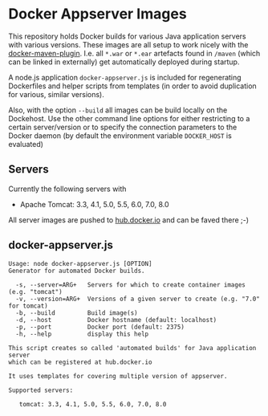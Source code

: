 # Docker Appserver Images

This repository holds Docker builds for various Java application servers with various versions. 
These images are all setup to work nicely with the [docker-maven-plugin](https://github.com/rhuss/docker-maven-plugin).
I.e. all `*.war` or `*.ear` artefacts found in `/maven` (which can be linked in externally) get automatically deployed
during startup.

A node.js application `docker-appserver.js` is included for regenerating Dockerfiles and helper scripts from templates (in 
order to avoid duplication for various, similar versions).

Also, with the option `--build` all images can be build locally on the Dockehost. Use the other command line options
for either restricting to a certain server/version or to specify the connection parameters to the Docker daemon 
(by default the environment variable `DOCKER_HOST` is evaluated)
 
## Servers

Currently the following servers with 

* Apache Tomcat: 3.3, 4.1, 5.0, 5.5, 6.0, 7.0, 8.0

All server images are pushed to [hub.docker.io](https://registry.hub.docker.com/repos/consol/) and can be faved there ;-)

## docker-appserver.js

````
Usage: node docker-appserver.js [OPTION]
Generator for automated Docker builds.

  -s, --server=ARG+   Servers for which to create container images (e.g. "tomcat")
  -v, --version=ARG+  Versions of a given server to create (e.g. "7.0" for tomcat)
  -b, --build         Build image(s)
  -d, --host          Docker hostname (default: localhost)
  -p, --port          Docker port (default: 2375)
  -h, --help          display this help

This script creates so called 'automated builds' for Java application server
which can be registered at hub.docker.io

It uses templates for covering multiple version of appserver.

Supported servers:

   tomcat: 3.3, 4.1, 5.0, 5.5, 6.0, 7.0, 8.0
````